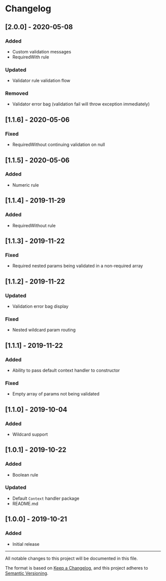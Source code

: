 # Changelog

## [2.0.0] - 2020-05-08
### Added
- Custom validation messages
- RequiredWith rule
### Updated
- Validator rule validation flow
### Removed
- Validator error bag (validation fail will throw exception immediately)

## [1.1.6] - 2020-05-06
### Fixed
- RequiredWithout continuing validation on null

## [1.1.5] - 2020-05-06
### Added
- Numeric rule

## [1.1.4] - 2019-11-29
### Added
- RequiredWithout rule

## [1.1.3] - 2019-11-22
### Fixed
- Required nested params being validated in a non-required array

## [1.1.2] - 2019-11-22
### Updated
- Validation error bag display
### Fixed
- Nested wildcard param routing

## [1.1.1] - 2019-11-22
### Added
- Ability to pass default context handler to constructor
### Fixed
- Empty array of params not being validated

## [1.1.0] - 2019-10-04
### Added
- Wildcard support

## [1.0.1] - 2019-10-22
### Added
- Boolean rule
### Updated
- Default `Context` handler package
- README.md

## [1.0.0] - 2019-10-21
### Added
- Initial release
 
 
___
All notable changes to this project will be documented in this file.

The format is based on [Keep a Changelog](https://keepachangelog.com/en/1.0.0/),
and this project adheres to [Semantic Versioning](https://semver.org/spec/v2.0.0.html).
